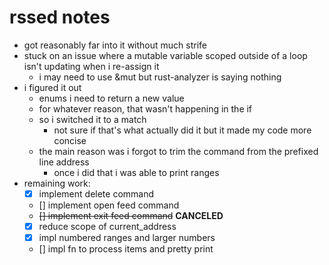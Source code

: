 # rssed notes

* got reasonably far into it without much strife
* stuck on an issue where a mutable variable scoped outside of a loop isn't updating when i re-assign it
    * i may need to use &mut but rust-analyzer is saying nothing
* i figured it out
    * enums i need to return a new value
    * for whatever reason, that wasn't happening in the if
    * so i switched it to a match
        * not sure if that's what actually did it but it made my code more concise
    * the main reason was i forgot to trim the command from the prefixed line address
        * once i did that i was able to print ranges
* remaining work:
    * [x] implement delete command
    * [] implement open feed command
    * ~~[] implement exit feed command~~ **CANCELED**
    * [x] reduce scope of current_address
    * [x] impl numbered ranges and larger numbers
    * [] impl fn to process items and pretty print